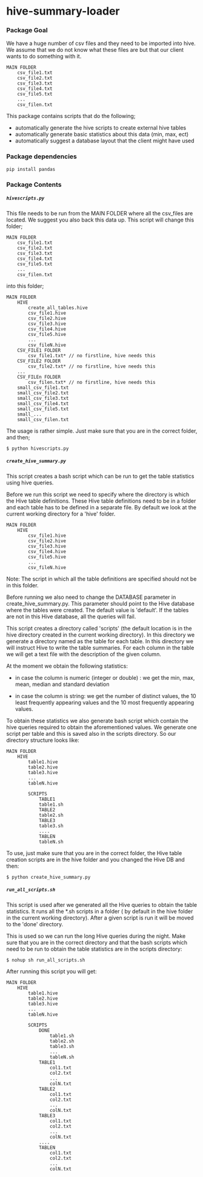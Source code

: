 hive-summary-loader
===================

### Package Goal 

We have a huge number of csv files and they need to be imported into hive. We assume that we do not know what these files are but that our client wants to do something with it. 

```
MAIN FOLDER 
	csv_file1.txt
	csv_file2.txt
	csv_file3.txt
	csv_file4.txt
	csv_file5.txt
	...
	csv_filen.txt 
```

This package contains scripts that do the following; 
- automatically generate the hive scripts to create external hive tables 
- automatically generate basic statistics about this data (min, max, ect)
- automatically suggest a database layout that the client might have used 

### Package dependencies 

```
pip install pandas 
```

### Package Contents 

##### ```hivescripts.py``` 

This file needs to be run from the MAIN FOLDER where all the csv_files are located. We suggest you also back this data up. This script will change this folder; 

```
MAIN FOLDER 
	csv_file1.txt
	csv_file2.txt
	csv_file3.txt
	csv_file4.txt
	csv_file5.txt
	...
	csv_filen.txt 
```

into this folder; 

```
MAIN FOLDER 
	HIVE 
		create_all_tables.hive
		csv_file1.hive
		csv_file2.hive
		csv_file3.hive
		csv_file4.hive
		csv_file5.hive
		...
		csv_fileN.hive
	CSV_FILE1 FOLDER
	    csv_file1.txt* // no firstline, hive needs this 
	CSV_FILE2 FOLDER
	    csv_file2.txt* // no firstline, hive needs this 
	...
	CSV_FILEn FOLDER
		csv_filen.txt* // no firstline, hive needs this 
	small_csv_file1.txt
	small_csv_file2.txt
	small_csv_file3.txt
	small_csv_file4.txt
	small_csv_file5.txt
	small_...
	small_csv_filen.txt 
```

The usage is rather simple. Just make sure that you are in the correct folder, and then; 

```
$ python hivescripts.py 
```
##### ```create_hive_summary.py``` 

This script creates a bash script which can be run to get the table statistics using hive queries. 

Before we run this script we need to specify where the directory is which the Hive table definitions. These Hive table definitions need to be in a folder and each table has to be defined in a separate file. By default we look at the current working directory for a 'hive' folder.

```
MAIN FOLDER 
	HIVE
		csv_file1.hive
		csv_file2.hive
		csv_file3.hive
		csv_file4.hive
		csv_file5.hive
		...
		csv_fileN.hive
```

Note: The script in which all the table definitions are specified should not be in this folder.

Before running we also need to change the DATABASE parameter in create_hive_summary.py. This parameter should point to the Hive database where the tables were created. The default value is 'default'. If the tables are not in this Hive database, all the queries will fail.

This script creates a directory called 'scripts' (the default location is in the hive directory created in the current working directory). In this directory we generate a directory named as the table for each table. In this directory we will instruct Hive to write the table summaries. For each column in the table we will get a text file with the description of the given column.

At the moment we obtain the following statistics:

- in case the column is numeric (integer or double) : we get the min, max, mean, median and standard deviation

- in case the column is string: we get the number of distinct values, the 10 least frequently appearing values and the 10 most frequently appearing values.

To obtain these statistics we also generate bash script which contain the hive queries required to obtain the aforementioned values. We generate one script per table and this is saved also in the scripts directory.
So our directory structure looks like:

```
MAIN FOLDER 
	HIVE
		table1.hive
		table2.hive
		table3.hive
		...
		tableN.hive
		
		SCRIPTS
			TABLE1
			table1.sh
			TABLE2
			table2.sh	
			TABLE3
			table3.sh
			....
			TABLEN
			tableN.sh	
```

To use, just make sure that you are in the correct folder, the Hive table creation scripts are in the hive folder and you changed the Hive DB and then:

```
$ python create_hive_summary.py 
```
##### ```run_all_scripts.sh``` 

This script is used after we generated all the Hive queries to obtain the table statistics. It runs all the *.sh scripts in a folder ( by default in the hive folder in the current working directory).
After a given script is run it will be moved to the 'done' directory.

This is used so we can run the long Hive queries during the night. Make sure that you are in the correct directory and that the bash scripts which need to be run to obtain the table statistics are in the scripts directory:

```
$ nohup sh run_all_scripts.sh
```

After running this script you will get:

```
MAIN FOLDER 
	HIVE
		table1.hive
		table2.hive
		table3.hive
		...
		tableN.hive
		
		SCRIPTS
			DONE
				table1.sh
				table2.sh
				table3.sh
				...
				tableN.sh
			TABLE1
				col1.txt
				col2.txt
				...
				colN.txt
			TABLE2
				col1.txt
				col2.txt
				...
				colN.txt
			TABLE3
				col1.txt
				col2.txt
				...
				colN.txt
			....
			TABLEN
				col1.txt
				col2.txt
				...
				colN.txt

```


